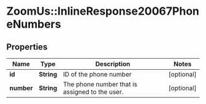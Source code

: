 # ZoomUs::InlineResponse20067PhoneNumbers

## Properties
Name | Type | Description | Notes
------------ | ------------- | ------------- | -------------
**id** | **String** | ID of the phone number | [optional] 
**number** | **String** | The phone number that is assigned to the user. | [optional] 


